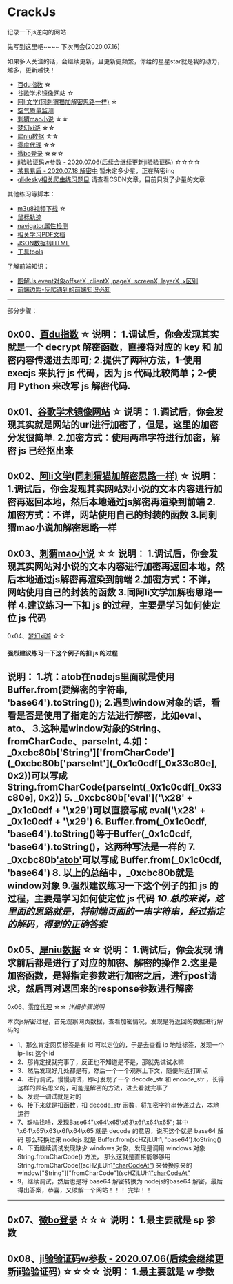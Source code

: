 # CrackJs
记录一下js逆向的网站

先写到这里吧~~~~ 下次再会(2020.07.16)

如果多人关注的话，会继续更新，且更新更频繁，你给的星星star就是我的动力，越多，更新越快！


- [百du指数](https://github.com/qqizai/CrackJs/tree/master/baidu_index) ☆
- [谷歌学术镜像网站](https://github.com/qqizai/CrackJs/tree/master/google_images) ☆
- [阿li文学(同刺猬猫加解密思路一样)](https://github.com/qqizai/CrackJs/tree/master/aliwx) ☆
- [空气质量监测](https://github.com/qqizai/CrackJs/tree/master/aqistudy)
- [刺猬mao小说](https://github.com/qqizai/CrackJs/tree/master/ciweimao) ☆☆
- [梦幻xi游](https://github.com/qqizai/CrackJs/tree/master/wy_menghuanxiyou) ☆☆
- [犀niu数据](https://github.com/qqizai/CrackJs/tree/master/xiniudata) ☆☆
- [零度代理](https://github.com/qqizai/CrackJs/tree/master/lingdu_nyloner) ☆☆
- [微bo登录](https://github.com/qqizai/CrackJs/tree/master/mweibo) ☆☆☆
- [ji验验证码w参数 - 2020.07.06(后续会继续更新ji验验证码)](https://github.com/qqizai/CrackJs/tree/master/geetest) ☆☆☆☆  
- [某易易盾 - 2020.07.18 解密中](https://github.com/qqizai/CrackJs/tree/master/dun163) 暂未定多少星，正在解密ing
- [glidesky相关爬虫练习题目](https://blog.csdn.net/weixin_41173374) 请查看CSDN文章，目前只发了少量的文章



其他练习等脚本：
- [m3u8视频下载](https://github.com/qqizai/CrackJs/tree/master/m3u8_video) ☆
- [鼠标轨迹](https://github.com/qqizai/CrackJs/tree/master/mouse_trace)
- [navigator属性检测](https://github.com/qqizai/CrackJs/tree/master/navigator)
- [相关学习PDF文档](https://github.com/qqizai/CrackJs/tree/master/pdf)
- [JSON数据转HTML](https://github.com/qqizai/CrackJs/tree/master/jsonToHTML)
- [工具tools](https://github.com/qqizai/CrackJs/tree/master/tools)


了解前端知识：
- [图解Js event对象offsetX, clientX, pageX, screenX, layerX, x区别](https://blog.csdn.net/weixin_41173374/article/details/107463063)
- [前端边距-反爬遇到的前端知识必知](https://blog.csdn.net/weixin_41173374/article/details/104536561)



--- 

部分步骤：

0x00、[百du指数](https://github.com/qqizai/CrackJs/tree/master/baidu_index) ☆
说明：
1.调试后，你会发现其实就是一个 decrypt 解密函数，直接将对应的 key 和 加密内容传递进去即可;
2.提供了两种方法，1-使用 execjs 来执行 js 代码，因为 js 代码比较简单；2-使用 Python 来改写 js 解密代码.
--- 


0x01、[谷歌学术镜像网站](https://github.com/qqizai/CrackJs/tree/master/google_images) ☆
说明：
1.调试后，你会发现其实就是网站的url进行加密了，但是，这里的加密分发很简单.
2.加密方式：使用两串字符进行加密，解密 js 已经抠出来 
--- 


0x02、[阿li文学(同刺猬猫加解密思路一样)](https://github.com/qqizai/CrackJs/tree/master/aliwx) ☆
说明：
1.调试后，你会发现其实网站对小说的文本内容进行加密再返回本地，然后本地通过js解密再渲染到前端
2.加密方式：不详，网站使用自己的封装的函数
3.同刺猬mao小说加解密思路一样
--- 


0x03、[刺猬mao小说](https://github.com/qqizai/CrackJs/tree/master/ciweimao) ☆☆
说明：
1.调试后，你会发现其实网站对小说的文本内容进行加密再返回本地，然后本地通过js解密再渲染到前端
2.加密方式：不详，网站使用自己的封装的函数
3.同阿li文学加解密思路一样
4.建议练习一下扣 js 的过程，主要是学习如何使定位 js 代码 
--- 


0x04、[梦幻xi游](https://github.com/qqizai/CrackJs/tree/master/wy_menghuanxiyou) ☆☆
#### 强烈建议练习一下这个例子的扣 js 的过程

说明：
1.坑：atob在nodejs里面就是使用Buffer.from(要解密的字符串, 'base64').toString());
2.遇到window对象的话，看看是否是使用了指定的方法进行解密，比如eval、ato、
3.这种是window对象的String、fromCharCode、parseInt,
4.如：_0xcbc80b['String']['fromCharCode'](_0xcbc80b['parseInt'](_0x1c0cdf[_0x33c80e], 0x2))可以写成String.fromCharCode(parseInt(_0x1c0cdf[_0x33c80e], 0x2))
5. _0xcbc80b['eval']('\x28' + _0x1c0cdf + '\x29')可以直接写成 eval('\x28' + _0x1c0cdf + '\x29')
6. Buffer.from(_0x1c0cdf, 'base64').toString()等于Buffer(_0x1c0cdf, 'base64').toString()，这两种写法是一样的
7. _0xcbc80b['atob'](_0x1c0cdf)可以写成 Buffer.from(_0x1c0cdf, 'base64')
8. 以上的总结中，_0xcbc80b就是window对象
9.强烈建议练习一下这个例子的扣 js 的过程，主要是学习如何使定位 js 代码 
*10.总的来说，这里面的思路就是，将前端页面的一串字符串，经过指定的解码，得到的正确答案*
--- 


0x05、[犀niu数据](https://github.com/qqizai/CrackJs/tree/master/xiniudata) ☆☆
说明：
1.调试后，你会发现 请求前后都是进行了对应的加密、解密的操作
2.这里是加密函数，是将指定参数进行加密之后，进行post请求，然后再对返回来的response参数进行解密
--- 


0x06、[零度代理](https://github.com/qqizai/CrackJs/tree/master/lingdu_nyloner) ☆☆
*详细步骤说明*

本次js解密过程，首先观察网页数据，查看加密情况，发现是将返回的数据进行解码的
- 1、那么肯定网页标签是有 id 可以定位的，于是去查看 ip 地址标签，发现一个 ip-list 这个 id
- 2、那肯定搜就完事了，反正也不知道是不是，那就先试试水嘛
- 3、然后发现好几处都是有，然后一个一个观察上下文，随便附近打断点
- 4、进行调试，慢慢调试，即可发现了一个 decode_str 和 encode_str ，长得这样的顾名思义的，可能是解密的方法，进去看就完事了
- 5、发现一调试就是对的
- 6、接下来就是扣函数，扣 decode_str 函数，将加密字符串传递过去，本地运行
- 7、缺啥找啥，发现Base64["\x64\x65\x63\x6f\x64\x65"](scHZjLUh1);  其中 \x64\x65\x63\x6f\x64\x65 就是 decode 的意思，说明这个就是 base64 解码
   那么转换过来 nodejs 就是 Buffer.from(scHZjLUh1, 'base64').toString()
- 8、下面继续调试发现缺少 windows 对象，发现是调用 windows 对象 String.fromCharCode() 方法，
   那么这就是直接能够够用 String.fromCharCode((scHZjLUh1["charCodeAt"](i)) 来替换原来的 window["String"]["fromCharCode"](scHZjLUh1["charCodeAt"](i)
- 9，继续调试，然后也是将 base64 解密转换为 nodejs的base64 解密，最后得出答案，恭喜，又破解一个网站！！！
完毕！！
--- 


0x07、[微bo登录](https://github.com/qqizai/CrackJs/tree/master/mweibo) ☆☆☆
说明：
1.最主要就是 sp 参数
--- 


0x08、[ji验验证码w参数 - 2020.07.06(后续会继续更新ji验验证码)](https://github.com/qqizai/CrackJs/tree/master/geetest) ☆☆☆☆
说明：
1.最主要就是 w 参数
--- 




